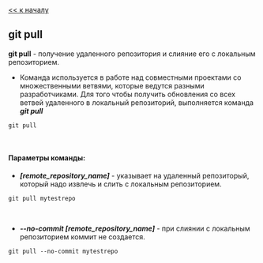 [<< к началу](./readme.md)

## git pull

**git pull** - получение удаленного репозитория и слияние его с локальным репозиторием.

* Команда используется в работе над совместными проектами со множественными ветвями, которые ведутся разными разработчиками. Для того чтобы получить обновления cо всех ветвей удаленного в локальный репозиторий, выполняется команда ***git pull***

```bash=
git pull
```
<br>

#### Параметры команды:

* ***[remote_repository_name]*** - указывает на удаленный репозиторый, который надо извлечь и слить с локальным репозиторием.

```bash=
git pull mytestrepo
```
<br>

* ***--no-commit [remote_repository_name]*** - при слиянии с локальным репозиторием коммит не создается.

```bash=
git pull --no-commit mytestrepo
```


